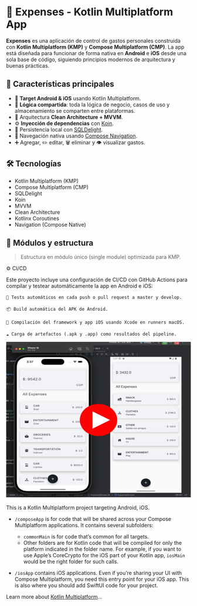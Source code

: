 # 💸 Expenses - Kotlin Multiplatform App

**Expenses** es una aplicación de control de gastos personales construida con **Kotlin Multiplatform (KMP)** y **Compose Multiplatform (CMP)**. La app está diseñada para funcionar de forma nativa en **Android** e **iOS** desde una sola base de código, siguiendo principios modernos de arquitectura y buenas prácticas.

## 🚀 Características principales

- 📱 **Target Android & iOS** usando Kotlin Multiplatform.
- 🔄 **Lógica compartida**: toda la lógica de negocio, casos de uso y almacenamiento se comparten entre plataformas.
- 🧱 Arquitectura **Clean Architecture + MVVM**.
- ⚙️ **Inyección de dependencias** con [Koin](https://insert-koin.io/).
- 💾 Persistencia local con [SQLDelight](https://cashapp.github.io/sqldelight/).
- 🧭 Navegación nativa usando [Compose Navigation](https://developer.android.com/jetpack/compose/navigation).
- ➕ Agregar, ✏️ editar, 🗑️ eliminar y 👁️ visualizar gastos.

## 🛠️ Tecnologías

- Kotlin Multiplatform (KMP)
- Compose Multiplatform (CMP)
- SQLDelight
- Koin
- MVVM
- Clean Architecture
- Kotlinx Coroutines
- Navigation (Compose Native)

## 🧩 Módulos y estructura

> Estructura en módulo único (single module) optimizada para KMP.

⚙️ CI/CD

Este proyecto incluye una configuración de CI/CD con GitHub Actions para compilar y testear automáticamente la app en Android e iOS:

    🧪 Tests automáticos en cada push o pull request a master y develop.

    📦 Build automática del APK de Android.

    🍏 Compilación del framework y app iOS usando Xcode en runners macOS.

    ☁️ Carga de artefactos (.apk y .app) como resultados del pipeline.

<a href="https://www.youtube.com/watch?v=6aoqNUxcWb4" target="_blank">
  <img src="https://github.com/JuanSebastian07/kmp-mobile-app/blob/master/Screenshots/android-ios-kmp-ui.png" alt="Descripción del Video" width="640" height="426" />
</a>



This is a Kotlin Multiplatform project targeting Android, iOS.

* `/composeApp` is for code that will be shared across your Compose Multiplatform applications.
  It contains several subfolders:
  - `commonMain` is for code that’s common for all targets.
  - Other folders are for Kotlin code that will be compiled for only the platform indicated in the folder name.
    For example, if you want to use Apple’s CoreCrypto for the iOS part of your Kotlin app,
    `iosMain` would be the right folder for such calls.

* `/iosApp` contains iOS applications. Even if you’re sharing your UI with Compose Multiplatform, 
  you need this entry point for your iOS app. This is also where you should add SwiftUI code for your project.


Learn more about [Kotlin Multiplatform](https://www.jetbrains.com/help/kotlin-multiplatform-dev/get-started.html)…
